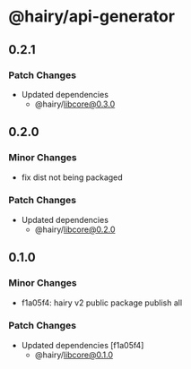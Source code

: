 # @hairy/api-generator

## 0.2.1

### Patch Changes

- Updated dependencies
  - @hairy/libcore@0.3.0

## 0.2.0

### Minor Changes

- fix dist not being packaged

### Patch Changes

- Updated dependencies
  - @hairy/libcore@0.2.0

## 0.1.0

### Minor Changes

- f1a05f4: hairy v2 public package publish all

### Patch Changes

- Updated dependencies [f1a05f4]
  - @hairy/libcore@0.1.0
